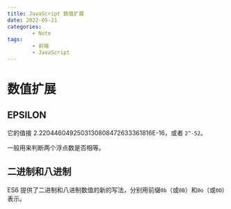 ```yaml
---
title: JavaScript 数值扩展
date: 2022-05-21
categories:
        - Note
tags:
        - 前端
        - JavaScript
---
```


# 数值扩展

## EPSILON

它的值接 2.2204460492503130808472633361816E-16，或者 `2^-52`。

一般用来判断两个浮点数是否相等。

## 二进制和八进制

ES6 提供了二进制和八进制数值的新的写法，分别用前缀`0b`（或`0B`）和`0o`（或`0O`）表示。

